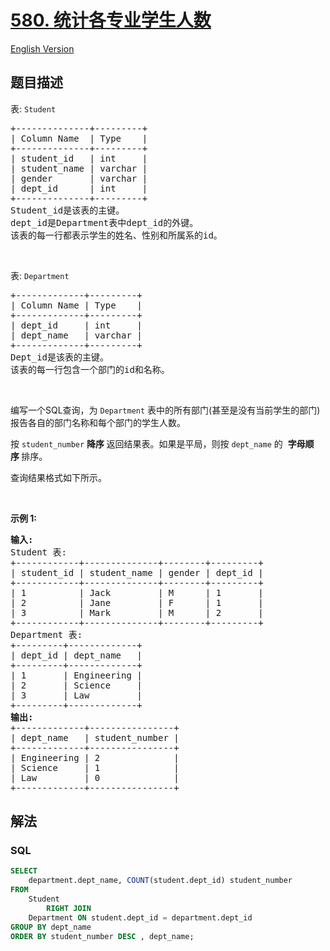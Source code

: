 # [580. 统计各专业学生人数](https://leetcode.cn/problems/count-student-number-in-departments)

[English Version](/solution/0500-0599/0580.Count%20Student%20Number%20in%20Departments/README_EN.md)

## 题目描述

<p>表:&nbsp;<code>Student</code></p>

<pre>
+--------------+---------+
| Column Name  | Type    |
+--------------+---------+
| student_id   | int     |
| student_name | varchar |
| gender       | varchar |
| dept_id      | int     |
+--------------+---------+
Student_id是该表的主键。
dept_id是Department表中dept_id的外键。
该表的每一行都表示学生的姓名、性别和所属系的id。
</pre>

<p>&nbsp;</p>

<p>表:&nbsp;<code>Department</code></p>

<pre>
+-------------+---------+
| Column Name | Type    |
+-------------+---------+
| dept_id     | int     |
| dept_name   | varchar |
+-------------+---------+
Dept_id是该表的主键。
该表的每一行包含一个部门的id和名称。</pre>

<p>&nbsp;</p>

<p>编写一个SQL查询，为&nbsp;<code>Department</code>&nbsp;表中的所有部门(甚至是没有当前学生的部门)报告各自的部门名称和每个部门的学生人数。</p>

<p>按 <code>student_number</code> <strong>降序&nbsp;</strong>返回结果表。如果是平局，则按 <code>dept_name</code> 的&nbsp; <strong>字母顺序&nbsp;</strong>排序。</p>

<p>查询结果格式如下所示。</p>

<p>&nbsp;</p>

<p><strong>示例 1:</strong></p>

<pre>
<strong>输入:</strong> 
Student 表:
+------------+--------------+--------+---------+
| student_id | student_name | gender | dept_id |
+------------+--------------+--------+---------+
| 1          | Jack         | M      | 1       |
| 2          | Jane         | F      | 1       |
| 3          | Mark         | M      | 2       |
+------------+--------------+--------+---------+
Department 表:
+---------+-------------+
| dept_id | dept_name   |
+---------+-------------+
| 1       | Engineering |
| 2       | Science     |
| 3       | Law         |
+---------+-------------+
<strong>输出:</strong> 
+-------------+----------------+
| dept_name   | student_number |
+-------------+----------------+
| Engineering | 2              |
| Science     | 1              |
| Law         | 0              |
+-------------+----------------+</pre>

## 解法

### **SQL**

```sql
SELECT
    department.dept_name, COUNT(student.dept_id) student_number
FROM
    Student
        RIGHT JOIN
    Department ON student.dept_id = department.dept_id
GROUP BY dept_name
ORDER BY student_number DESC , dept_name;
```
